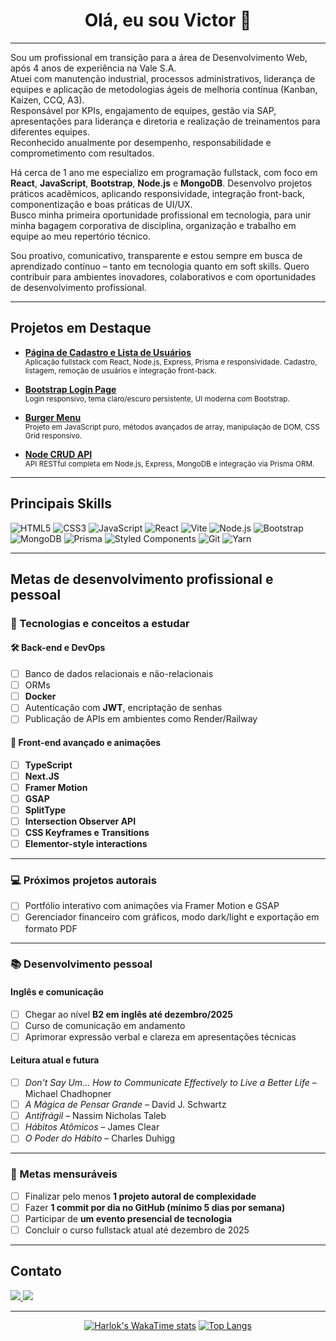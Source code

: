 <h1 align="center">Olá, eu sou Victor 👋</h1>

---

Sou um profissional em transição para a área de Desenvolvimento Web, após 4 anos de experiência na Vale S.A.  
Atuei com manutenção industrial, processos administrativos, liderança de equipes e aplicação de metodologias ágeis de melhoria contínua (Kanban, Kaizen, CCQ, A3).  
Responsável por KPIs, engajamento de equipes, gestão via SAP, apresentações para liderança e diretoria e realização de treinamentos para diferentes equipes.  
Reconhecido anualmente por desempenho, responsabilidade e comprometimento com resultados.

Há cerca de 1 ano me especializo em programação fullstack, com foco em **React**, **JavaScript**, **Bootstrap**, **Node.js** e **MongoDB**. Desenvolvo projetos práticos acadêmicos, aplicando responsividade, integração front-back, componentização e boas práticas de UI/UX.  
Busco minha primeira oportunidade profissional em tecnologia, para unir minha bagagem corporativa de disciplina, organização e trabalho em equipe ao meu repertório técnico.

Sou proativo, comunicativo, transparente e estou sempre em busca de aprendizado contínuo – tanto em tecnologia quanto em soft skills. Quero contribuir para ambientes inovadores, colaborativos e com oportunidades de desenvolvimento profissional.

---

## Projetos em Destaque

- [**Página de Cadastro e Lista de Usuários**](https://github.com/Victor-Avilla/Pagina-de-cadastro-e-lista-de-usuarios)  
  <sub>Aplicação fullstack com React, Node.js, Express, Prisma e responsividade. Cadastro, listagem, remoção de usuários e integração front-back.</sub>

- [**Bootstrap Login Page**](https://github.com/Victor-Avilla/Bootstrap)  
  <sub>Login responsivo, tema claro/escuro persistente, UI moderna com Bootstrap.</sub>

- [**Burger Menu**](https://github.com/Victor-Avilla/Burger-Menu)  
  <sub>Projeto em JavaScript puro, métodos avançados de array, manipulação de DOM, CSS Grid responsivo.</sub>

- [**Node CRUD API**](https://github.com/Victor-Avilla/Node)  
  <sub>API RESTful completa em Node.js, Express, MongoDB e integração via Prisma ORM.</sub>

---

## Principais Skills

![HTML5](https://img.shields.io/badge/HTML5-E34F26?style=flat-square&logo=html5&logoColor=white)
![CSS3](https://img.shields.io/badge/CSS3-1572B6?style=flat-square&logo=css3&logoColor=white)
![JavaScript](https://img.shields.io/badge/JavaScript-F7DF1E?style=flat-square&logo=javascript&logoColor=black)
![React](https://img.shields.io/badge/React-20232A?style=flat-square&logo=react&logoColor=61DAFB)
![Vite](https://img.shields.io/badge/Vite-646CFF?style=flat-square&logo=vite&logoColor=white)
![Node.js](https://img.shields.io/badge/Node.js-43853D?style=flat-square&logo=node.js&logoColor=white)
![Bootstrap](https://img.shields.io/badge/Bootstrap-563D7C?style=flat-square&logo=bootstrap&logoColor=white)
![MongoDB](https://img.shields.io/badge/MongoDB-4EA94B?style=flat-square&logo=mongodb&logoColor=white)
![Prisma](https://img.shields.io/badge/Prisma-3982CE?style=flat-square&logo=Prisma&logoColor=white)
![Styled Components](https://img.shields.io/badge/styled--components-DB7093?style=flat-square&logo=styled-components&logoColor=white)
![Git](https://img.shields.io/badge/git-F05033?style=flat-square&logo=git&logoColor=white)
![Yarn](https://img.shields.io/badge/yarn-2C8EBB?style=flat-square&logo=yarn&logoColor=white)

---

## Metas de desenvolvimento profissional e pessoal

### 🔧 Tecnologias e conceitos a estudar

#### 🛠️ Back-end e DevOps
- [ ] Banco de dados relacionais e não-relacionais
- [ ] ORMs
- [ ] **Docker**
- [ ] Autenticação com **JWT**, encriptação de senhas
- [ ] Publicação de APIs em ambientes como Render/Railway

#### 🎨 Front-end avançado e animações
- [ ] **TypeScript**
- [ ] **Next.JS**
- [ ] **Framer Motion**
- [ ] **GSAP**
- [ ] **SplitType**
- [ ] **Intersection Observer API**
- [ ] **CSS Keyframes e Transitions**
- [ ] **Elementor-style interactions**

---

### 💻 Próximos projetos autorais
- [ ] Portfólio interativo com animações via Framer Motion e GSAP
- [ ] Gerenciador financeiro com gráficos, modo dark/light e exportação em formato PDF

---

### 📚 Desenvolvimento pessoal

#### Inglês e comunicação
- [ ] Chegar ao nível **B2 em inglês até dezembro/2025**
- [ ] Curso de comunicação em andamento
- [ ] Aprimorar expressão verbal e clareza em apresentações técnicas

#### Leitura atual e futura
- [ ] _Don't Say Um... How to Communicate Effectively to Live a Better Life_ – Michael Chadhopner
- [ ] _A Mágica de Pensar Grande_ – David J. Schwartz
- [ ] _Antifrágil_ – Nassim Nicholas Taleb
- [ ] _Hábitos Atômicos_ – James Clear
- [ ] _O Poder do Hábito_ – Charles Duhigg

---

### 🎯 Metas mensuráveis
- [ ] Finalizar pelo menos **1 projeto autoral de complexidade**
- [ ] Fazer **1 commit por dia no GitHub (mínimo 5 dias por semana)**
- [ ] Participar de **um evento presencial de tecnologia**
- [ ] Concluir o curso fullstack atual até dezembro de 2025

---

## Contato

<a href="https://www.linkedin.com/in/victor-hugo-fonseca-7890961a4" target="_blank">
  <img src="https://img.shields.io/badge/LinkedIn-0077B5?style=for-the-badge&logo=linkedin&logoColor=white"/>
</a>
<a href="mailto:victorfonsecaavila@gmail.com" target="_blank">
  <img src="https://img.shields.io/badge/E--mail-D14836?style=for-the-badge&logo=gmail&logoColor=white"/>
</a>

---

<div align="center">

[![Harlok's WakaTime stats](https://github-readme-stats.vercel.app/api/wakatime?username=@Victor_Avilla)](https://github.com/Victor-Avilla/github-readme-stats)
[![Top Langs](https://github-readme-stats.vercel.app/api/top-langs/?username=Victor-Avilla)](https://github.com/Victor-Avilla/github-readme-stats)


</div>
